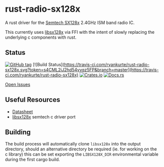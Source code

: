 # rust-radio-sx128x

A rust driver for the [Semtech SX128x](https://www.semtech.com/products/wireless-rf/24-ghz-transceivers/sx1280) 2.4GHz ISM band radio IC.

This currently uses [libsx128x](https://github.com/ryankurte/libsx128x) via FFI with the intent of slowly replacing the underlying c components with rust.


## Status

[![GitHub tag](https://img.shields.io/github/tag/ryankurte/rust-radio-sx128x.svg)](https://github.com/ryankurte/rust-radio-sx128x)
[![Build Status](https://travis-ci.com/ryankurte/rust-radio-sx128x.svg?token=s4CML2iJ2hd54vvqz5FP&branch=master](https://travis-ci.com/ryankurte/rust-radio-sx128x)
[![Crates.io](https://img.shields.io/crates/v/radio-sx128x.svg)](https://crates.io/crates/radio-sx128x)
[![Docs.rs](https://docs.rs/radio-sx128x/badge.svg)](https://docs.rs/radio-sx128x)

[Open Issues](https://github.com/ryankurte/rust-radio-sx127x/issues)


## Useful Resources
- [Datasheet](https://www.semtech.com/uploads/documents/DS_SX1280-1_V2.2.pdf)
- [libsx128x](https://github.com/ryankurte/libsx128x) semtech c driver port


## Building

The build process will automatically clone `libsx128x` into the output directory, should an alternative directory be required (ie. for working on the c library) this can be set exporting the `LIBSX128X_DIR` environmental variable during the first cargo build.
